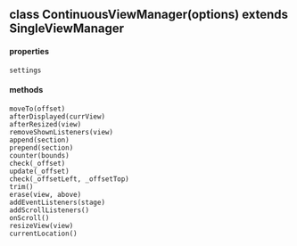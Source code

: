 ## class ContinuousViewManager(options) extends SingleViewManager
  #### properties
    settings
  #### methods
    moveTo(offset)
    afterDisplayed(currView)
    afterResized(view)
    removeShownListeners(view)
    append(section)
    prepend(section)
    counter(bounds)
    check(_offset)
    update(_offset)
    check(_offsetLeft, _offsetTop)
    trim()
    erase(view, above)
    addEventListeners(stage)
    addScrollListeners()
    onScroll()
    resizeView(view)
    currentLocation()